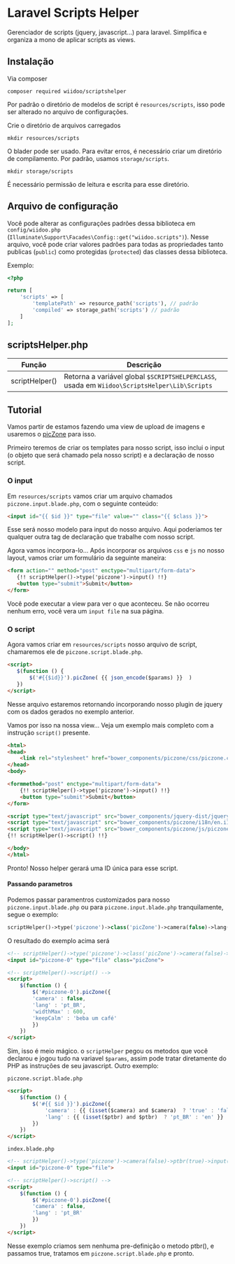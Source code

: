 # Laravel Scripts Helper

Gerenciador de scripts (jquery, javascript...) para laravel. Simplifica e organiza a mono de aplicar scripts as views.

## Instalação

Via composer
```shell
composer required wiidoo/scriptshelper
```

Por padrão o diretório de modelos de script é `resources/scripts`, isso pode ser alterado no arquivo de configurações.

Crie o diretório de arquivos carregados
```shell
mkdir resources/scripts
```

O blader pode ser usado. Para evitar erros, é necessário criar um diretório de compilamento. Por padrão, usamos `storage/scripts`.

```shell
mkdir storage/scripts
```

É necessário permissão de leitura e escrita para esse diretório.

## Arquivo de configuração
Você pode alterar as configurações padrões dessa biblioteca em `config/wiidoo.php` (`Illuminate\Support\Facades\Config::get("wiidoo.scripts")`). Nesse arquivo, você pode criar valores padrões para todas as propriedades tanto publicas (`public`) como protegidas (`protected`) das classes dessa biblioteca.

Exemplo:
```php
<?php

return [
    'scripts' => [
        'templatePath' => resource_path('scripts'), // padrão
        'compiled' => storage_path('scripts') // padrão
    ]
];
```

## scriptsHelper.php

| Função         | Descrição                                                               |
|----------------|-------------------------------------------------------------------------|
| scriptHelper() | Retorna a variável global `$SCRIPTSHELPERCLASS`, usada em `Wiidoo\ScriptsHelper\Lib\Scripts` |

## Tutorial
 Vamos partir de estamos fazendo uma view de upload de imagens e usaremos o [picZone](https://github.com/PhilippeAssis/picZone) para isso.
 
 Primeiro teremos de criar os templates para nosso script, isso inclui o input (o objeto que será chamado pela nosso script) e a declaração de nosso script.
 
### O input
Em `resources/scripts` vamos criar um arquivo chamados `piczone.input.blade.php`, com o seguinte conteúdo:
```html
<input id="{{ $id }}" type="file" value="" class="{{ $class }}">
```

Esse será nosso modelo para input do nosso arquivo. Aqui poderiamos ter qualquer outra tag de declaração que trabalhe com nosso script.

Agora vamos incorpora-lo... 
Após incorporar os arquivos `css` e `js` no nosso layout, vamos criar um formulário da seguinte maneira:
 
 ```html
 <form action="" method="post" enctype="multipart/form-data">
    {!! scriptHelper()->type('piczone')->input() !!}
    <button type="submit">Submit</button>
</form>
 ```
 
Você pode executar a view para ver o que aconteceu. Se não ocorreu nenhum erro, você vera um `input file` na sua página.
 
### O script
 Agora vamos criar em `resources/scripts` nosso arquivo de script, chamaremos ele de `piczone.script.blade.php`.
 
 ```html
 <script>
    $(function () {
        $('#{{$id}}').picZone( {{ json_encode($params) }}  )
    })
</script>
 ```
Nesse arquivo estaremos retornando incorporando nosso plugin de jquery com os dados gerados no exemplo anterior.

Vamos por isso na nossa view... Veja um exemplo mais completo com a instrução `script()` presente.
 
```html
<html>
<head>
    <link rel="stylesheet" href="bower_components/piczone/css/piczone.css">
</head>
<body>

<formmethod="post" enctype="multipart/form-data">
    {!! scriptHelper()->type('piczone')->input() !!}
    <button type="submit">Submit</button>
</form>

<script type="text/javascript" src="bower_components/jquery-dist/jquery.min.js"></script>
<script type="text/javascript" src="bower_components/piczone/i18n/en.i18n.piczone.js"></script>
<script type="text/javascript" src="bower_components/piczone/js/piczone.js"></script>
{!! scriptHelper()->script() !!}

</body>
</html>
```

Pronto! Nosso helper gerará uma ID única para esse script.

#### Passando parametros
Podemos passar paramentros customizados para nosso `piczone.input.blade.php` ou para `piczone.input.blade.php` tranquilamente, segue o exemplo:
```php
scriptHelper()->type('piczone')->class('picZone')->camera(false)->lang('pt_BR')->widthMax(600)->keepCalm('beba um café')->input()
```

O resultado do exemplo acima será
```html
<!-- scriptHelper()->type('piczone')->class('picZone')->camera(false)->lang('pt_BR')->widthMax(600)->keepCalm('beba um café')->input() -->
<input id="piczone-0" type="file" class="picZone">

<!-- scriptHelper()->script() -->
<script>
    $(function () {
        $('#piczone-0').picZone({
        'camera' : false,
        'lang' : 'pt_BR',
        'widthMax' : 600,
        'keepCalm' : 'beba um café'
        })
    })
</script>
```

Sim, isso é meio mágico. o `scriptHelper` pegou os metodos que você declarou e jogou tudo na variavel `$params`, assim pode tratar diretamente do PHP as instruções de seu javascript. Outro exemplo:

`piczone.script.blade.php`
```html
<script>
    $(function () {
        $('#{{ $id }}').picZone({
            'camera' : {{ (isset($camera) and $camera)  ? 'true' : 'false' }},
            'lang' : {{ (isset($ptbr) and $ptbr)  ? 'pt_BR' : 'en' }}
        })
    })
</script>
```
`index.blade.php`
```html
<!-- scriptHelper()->type('piczone')->camera(false)->ptbr(true)->input() -->
<input id="piczone-0" type="file">

<!-- scriptHelper()->script() -->
<script>
    $(function () {
        $('#piczone-0').picZone({
        'camera' : false,
        'lang' : 'pt_BR'
        })
    })
</script>
```
Nesse exemplo criamos sem nenhuma pre-definição o metodo ptbr(), e passamos true, tratamos em `piczone.script.blade.php` e pronto.
 